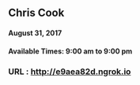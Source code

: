 ## Chris Cook
#### August 31, 2017
####
#### Available Times: 9:00 am to 9:00 pm 
### URL :  http://e9aea82d.ngrok.io


